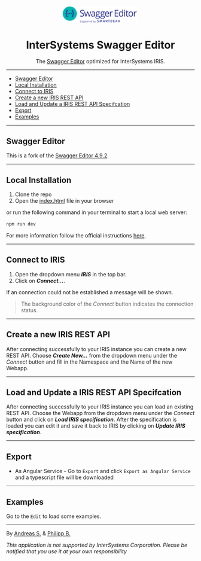 <div align="center">
  <br />
  <img src="src/standalone/topbar/assets/logo_small.svg" alt="InterSystemsSwaggerEditor"
  width="40%"
  />
  <h1>InterSystems Swagger Editor</h1>
  <p>
     The <a href = "https://github.com/swagger-api/swagger-editor">Swagger Editor</a> optimized for InterSystems IRIS.
  </p>
</div>

---

* [Swagger Editor](#swagger-editor)
* [Local Installation ](#local-installation-)
* [Connect to IRIS](#connect-to-iris)
* [Create a new IRIS REST API](#create-a-new-iris-rest-api)
* [Load and Update a IRIS REST API Specifcation](#load-and-update-a-iris-rest-api-specifcation)
* [Export](#export)
* [Examples](#examples)

---

## Swagger Editor

This is a fork of the [Swagger Editor 4.9.2](https://github.com/swagger-api/swagger-editor/tree/v4.9.2).

---

## Local Installation 

1. Clone the repo
2. Open the [index.html](./index.html) file in your browser

or run the following command in your terminal to start a local web server:

```bash
npm run dev
```

For more information follow the official instructions [here](https://github.com/swagger-api/swagger-editor/tree/v4.9.2#running-locally).

---

## Connect to IRIS

1. Open the dropdown menu _**IRIS**_ in the top bar.
2. Click on _**Connect...**_.

If an connection could not be established a message will be shown.

> The background color of the _Connect_ button indicates the connection status.

---

## Create a new IRIS REST API

After connecting successfully to your IRIS instance you can create a new REST API. Choose _**Create New...**_ from the dropdown menu under the _Connect_ button and fill in the Namespace and the Name of the new Webapp.

---

## Load and Update a IRIS REST API Specifcation

After connecting successfully to your IRIS instance you can load an existing REST API. Choose the Webapp from the dropdown menu under the _Connect_ button and click on _**Load IRIS specification**_. After the specification is loaded you can edit it and save it back to IRIS by clicking on _**Update IRIS specification**_.

---

## Export

- As Angular Service - Go to `Export` and click `Export as Angular Service` and a typescript file will be downloaded

---

## Examples

Go to the `Edit` to load some examples.

---

By [Andreas S.](https://github.com/a-schuetz) & [Philipp B.](https://github.com/cophilot)

_This application is not supported by InterSystems Corporation. Please be notified that you use it at your own responsibility_

